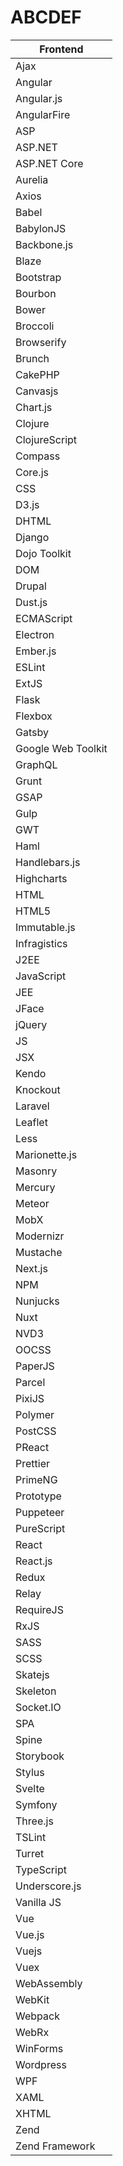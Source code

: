 # ABCDEF

| Frontend |
|--|
| Ajax |
| Angular |
| Angular.js |
| AngularFire |
| ASP |
| ASP.NET |
| ASP.NET Core |
| Aurelia |
| Axios |
| Babel |
| BabylonJS |
| Backbone.js |
| Blaze |
| Bootstrap |
| Bourbon |
| Bower |
| Broccoli |
| Browserify |
| Brunch |
| CakePHP |
| Canvasjs |
| Chart.js |
| Clojure |
| ClojureScript |
| Compass |
| Core.js |
| CSS |
| D3.js |
| DHTML |
| Django |
| Dojo Toolkit |
| DOM |
| Drupal |
| Dust.js |
| ECMAScript |
| Electron |
| Ember.js |
| ESLint |
| ExtJS |
| Flask |
| Flexbox |
| Gatsby |
| Google Web Toolkit |
| GraphQL |
| Grunt |
| GSAP |
| Gulp |
| GWT |
| Haml |
| Handlebars.js |
| Highcharts |
| HTML |
| HTML5 |
| Immutable.js |
| Infragistics |
| J2EE |
| JavaScript |
| JEE |
| JFace |
| jQuery |
| JS |
| JSX |
| Kendo |
| Knockout |
| Laravel |
| Leaflet |
| Less |
| Marionette.js |
| Masonry |
| Mercury |
| Meteor |
| MobX |
| Modernizr |
| Mustache |
| Next.js |
| NPM |
| Nunjucks |
| Nuxt |
| NVD3 |
| OOCSS |
| PaperJS |
| Parcel |
| PixiJS |
| Polymer |
| PostCSS |
| PReact |
| Prettier |
| PrimeNG |
| Prototype |
| Puppeteer |
| PureScript |
| React |
| React.js |
| Redux |
| Relay |
| RequireJS |
| RxJS |
| SASS |
| SCSS |
| Skatejs |
| Skeleton |
| Socket.IO |
| SPA |
| Spine |
| Storybook |
| Stylus |
| Svelte |
| Symfony |
| Three.js |
| TSLint |
| Turret |
| TypeScript |
| Underscore.js |
| Vanilla JS |
| Vue |
| Vue.js |
| Vuejs |
| Vuex |
| WebAssembly |
| WebKit |
| Webpack |
| WebRx |
| WinForms |
| Wordpress |
| WPF |
| XAML |
| XHTML |
| Zend |
| Zend Framework |
